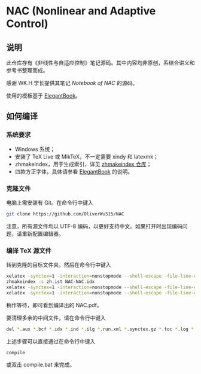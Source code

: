 # NAC (Nonlinear and Adaptive Control)

## 说明
此仓库存有《非线性与自适应控制》笔记源码。其中内容均非原创，系结合讲义和参考书整理而成。

感谢 WK.H 学长提供其笔记 _Notebook of NAC_ 的源码。

使用的模板基于 [ElegantBook](https://github.com/ElegantLaTeX/ElegantBook)。

## 如何编译

### 系统要求

- Windows 系统；
- 安装了 TeX Live 或 MikTeX，不一定需要 xindy 和 latexmk；
- zhmakeindex，用于生成索引，详见 [zhmakeindex 仓库](https://github.com/leo-liu/zhmakeindex)；
- 四款方正字体，具体请参看 [ElegantBook](https://github.com/ElegantLaTeX/ElegantBook) 的说明。

### 克隆文件
电脑上需安装有 Git。在命令行中键入

```bash
git clone https://github.com/OliverWu515/NAC
```

注意，所有源文件均以 UTF-8 编码，以更好支持中文。如果打开时出现编码问题，请重新配置编辑器。

### 编译 TeX 源文件
转到克隆的目标文件夹。然后在命令行中键入

```bash
xelatex -synctex=1 -interaction=nonstopmode --shell-escape -file-line-error NAC
zhmakeindex -s zh.ist NAC-NAC.idx
xelatex -synctex=1 -interaction=nonstopmode --shell-escape -file-line-error NAC
xelatex -synctex=1 -interaction=nonstopmode --shell-escape -file-line-error NAC
```
稍作等待，即可看到编译出的 NAC.pdf。

要清理多余的中间文件，请在命令行中键入 

```bash
del *.aux *.bcf *.idx *.ind *.ilg *.run.xml *.synctex.gz *.toc *.log *.synctex
```

上述步骤可以直接通过在命令行中键入
```bash
compile
```

或双击 compile.bat 来完成。
